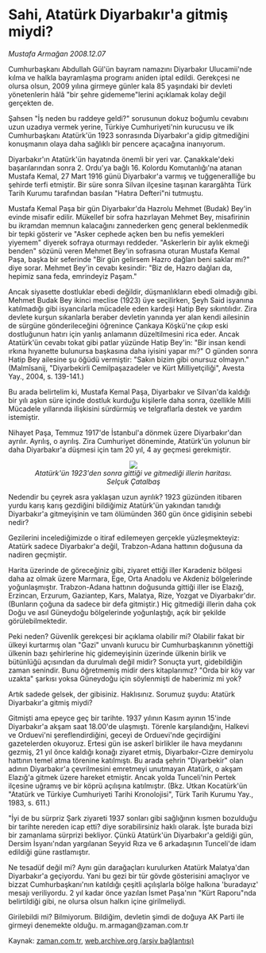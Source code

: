 # Sahi, Atatürk Diyarbakır'a gitmiş miydi?

*Mustafa Armağan 2008.12.07*

<tr><td class="metin" colspan="2" style="padding-top: 20px; padding-left: 5px; padding-right: 10px;">Cumhurbaşkanı Abdullah Gül'ün bayram namazını Diyarbakır Ulucamii'nde kılma ve halkla bayramlaşma programı aniden iptal edildi. Gerekçesi ne olursa olsun, 2009 yılına girmeye günler kala 85 yaşındaki bir devleti yönetenlerin hâlâ "bir şehre gidememe"lerini açıklamak kolay değil gerçekten de.</td></tr><tr><td class="metin" colspan="2" style="padding-top: 20px; padding-left: 5px; padding-right: 10px;"><p>Şahsen "İş neden bu raddeye geldi?" sorusunun dokuz boğumlu cevabını uzun uzadıya vermek yerine, Türkiye Cumhuriyeti'nin kurucusu ve ilk Cumhurbaşkanı Atatürk'ün 1923 sonrasında Diyarbakır'a gidip gitmediğini konuşmanın olaya daha sağlıklı bir pencere açacağına inanıyorum.
<p>Diyarbakır'ın Atatürk'ün hayatında önemli bir yeri var. Çanakkale'deki başarılarından sonra 2. Ordu'ya bağlı 16. Kolordu Komutanlığı'na atanan Mustafa Kemal, 27 Mart 1916 günü Diyarbakır'a varmış ve tuğgeneralliğe bu şehirde terfi etmiştir. Bir süre sonra Silvan ilçesine taşınan karargâhta Türk Tarih Kurumu tarafından basılan "Hatıra Defteri"ni tutmuştu.
<p>Mustafa Kemal Paşa bir gün Diyarbakır'da Hazrolu Mehmet (Budak) Bey'in evinde misafir edilir. Mükellef bir sofra hazırlayan Mehmet Bey, misafirinin bu ikramdan memnun kalacağını zannederken genç general beklenmedik bir tepki gösterir ve "Asker cephede açken ben bu nefis yemekleri yiyemem" diyerek sofraya oturmayı reddeder. "Askerlerin bir aylık ekmeği benden" sözünü veren Mehmet Bey'in sofrasına oturan Mustafa Kemal Paşa, başka bir seferinde "Bir gün gelirsem Hazro dağları beni saklar mı?" diye sorar. Mehmet Bey'in cevabı kesindir: "Biz de, Hazro dağları da, hepimiz sana feda, emrindeyiz Paşam."
<p>Ancak siyasette dostluklar ebedi değildir, düşmanlıkların ebedi olmadığı gibi. Mehmet Budak Bey ikinci meclise (1923) üye seçilirken, Şeyh Said isyanına katılmadığı gibi isyancılarla mücadele eden kardeşi Hatip Bey sıkıntılıdır. Zira devlete kurşun sıkanlarla beraber devletin yanında yer alan kendi ailesinin de sürgüne gönderileceğini öğrenince Çankaya Köşkü'ne çıkıp eski dostluğunun hatırı için yanlış anlamanın düzeltilmesini rica eder. Ancak Atatürk'ün cevabı tokat gibi patlar yüzünde Hatip Bey'in: "Bir insan kendi ırkına hıyanette bulunursa başkasına daha iyisini yapar mı?" O günden sonra Hatip Bey ailesine şu öğüdü vermiştir: "Sakın bizim gibi onursuz olmayın." (Malmîsanij, "Diyarbekirli Cemilpaşazadeler ve Kürt Milliyetçiliği", Avesta Yay., 2004, s. 139-141.) 
<p>Bu arada belirtelim ki, Mustafa Kemal Paşa, Diyarbakır ve Silvan'da kaldığı bir yılı aşkın süre içinde dostluk kurduğu kişilerle daha sonra, özellikle Milli Mücadele yıllarında ilişkisini sürdürmüş ve telgraflarla destek ve yardım istemiştir. 
<p>Nihayet Paşa, Temmuz 1917'de İstanbul'a dönmek üzere Diyarbakır'dan ayrılır. Ayrılış, o ayrılış. Zira Cumhuriyet döneminde, Atatürk'ün yolunun bir daha Diyarbakır'a düşmesi için tam 20 yıl, 4 ay geçmesi gerekmiştir. 
<p><p align="center"><img src="http://web.archive.org/web/20090301210012im_/http://medya.zaman.com.tr/2008/12/07/armagan1.jpg"/>
<br/><i>Atatürk'ün 1923'den sonra gittiği ve gitmediği illerin haritası.<br/> Selçuk Çatalbaş</i>
<p>Nedendir bu çeyrek asra yaklaşan uzun ayrılık? 1923 güzünden itibaren yurdu karış karış gezdiğini bildiğimiz Atatürk'ün yakından tanıdığı Diyarbakır'a gitmeyişinin ve tam ölümünden 360 gün önce gidişinin sebebi nedir?
<p>Gezilerini incelediğimizde o itiraf edilemeyen gerçekle yüzleşmekteyiz: Atatürk sadece Diyarbakır'a değil, Trabzon-Adana hattının doğusuna da nadiren geçmiştir. 
<p>Harita üzerinde de göreceğiniz gibi, ziyaret ettiği iller Karadeniz bölgesi daha az olmak üzere Marmara, Ege, Orta Anadolu ve Akdeniz bölgelerinde yoğunlaşmıştır. Trabzon-Adana hattının doğusunda gittiği iller ise Elazığ, Erzincan, Erzurum, Gaziantep, Kars, Malatya, Rize, Yozgat ve Diyarbakır'dır. (Bunların çoğuna da sadece bir defa gitmiştir.) Hiç gitmediği illerin daha çok Doğu ve asıl Güneydoğu bölgelerinde yoğunlaştığı, açık bir şekilde görülebilmektedir.
<p>Peki neden? Güvenlik gerekçesi bir açıklama olabilir mi? Olabilir fakat bir ülkeyi kurtarmış olan "Gazi" unvanlı kurucu bir Cumhurbaşkanının yönettiği ülkenin bazı şehirlerine hiç gidemeyişinin üzerinde ülkenin birlik ve bütünlüğü açısından da durulmalı değil midir? Sonuçta yurt, gidebildiğin zaman senindir. Bunu öğretmemiş midir ders kitaplarımız? "Orda bir köy var uzakta" şarkısı yoksa Güneydoğu için söylenmişti de haberimiz mi yok?
<p>Artık sadede gelsek, der gibisiniz. Haklısınız. Sorumuz şuydu: Atatürk Diyarbakır'a gitmiş miydi?
<p>Gitmişti ama epeyce geç bir tarihte. 1937 yılının Kasım ayının 15'inde Diyarbakır'a akşam saat 18.00'de ulaşmıştı. Törenle karşılandığını, Halkevi ve Orduevi'ni şereflendirdiğini, geceyi de Orduevi'nde geçirdiğini gazetelerden okuyoruz. Ertesi gün ise askerî birlikler ile hava meydanını gezmiş, 21 yıl önce kaldığı konağı ziyaret etmiş, Diyarbakır-Cizre demiryolu hattının temel atma törenine katılmıştı. Bu arada şehrin "Diyarbekir" olan adının Diyarbakır'a çevrilmesini emretmeyi unutmayan Atatürk, o akşam Elazığ'a gitmek üzere hareket etmiştir. Ancak yolda Tunceli'nin Pertek ilçesine uğramış ve bir köprü açılışına katılmıştır. (Bkz. Utkan Kocatürk'ün "Atatürk ve Türkiye Cumhuriyeti Tarihi Kronolojisi", Türk Tarih Kurumu Yay., 1983, s. 611.)
<p>"İyi de bu sürpriz Şark ziyareti 1937 sonları gibi sağlığının kısmen bozulduğu bir tarihte nereden icap etti? diye sorabilirsiniz haklı olarak. İşte burada bizi bir zamanlama sürprizi bekliyor. Çünkü Atatürk'ün Diyarbakır'a geldiği gün, Dersim İsyanı'ndan yargılanan Seyyid Rıza ve 6 arkadaşının Tunceli'de idam edildiği güne rastlamıştır. 
<p>Ne tesadüf değil mi? Aynı gün darağaçları kurulurken Atatürk Malatya'dan Diyarbakır'a geçiyordu. Yani bu gezi bir tür gövde gösterisini amaçlıyor ve bizzat Cumhurbaşkanı'nın katıldığı çeşitli açılışlarla bölge halkına 'buradayız' mesajı veriliyordu. 2 yıl kadar önce yazılan İsmet Paşa'nın "Kürt Raporu"nda belirtildiği gibi, ne olursa olsun halkın içine girilmeliydi.
<p>Girilebildi mi? Bilmiyorum. Bildiğim, devletin şimdi de doğuya AK Parti ile girmeyi denemekte olduğu. m.armagan@zaman.com.tr<br/></p></p></p></p></p></p></p></p></p></p></p></p></p></p></p></p></p></td></tr>

Kaynak: [zaman.com.tr](http://zaman.com.tr/yazar.do?yazino=767865), [web.archive.org (arşiv bağlantısı)](http://web.archive.org/web/20090301210012/http://zaman.com.tr:80/yazar.do?yazino=767865)
